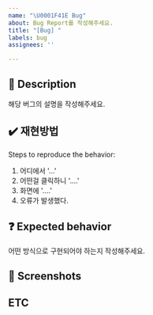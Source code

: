 ```yaml
---
name: "\U0001F41E Bug"
about: Bug Report를 작성해주세요.
title: "[Bug] "
labels: bug
assignees: ''

---
```


## 🚨 Description
해당 버그의 설명을 작성해주세요.

## ✔️ 재현방법
Steps to reproduce the behavior:
1. 어디에서 '...'
2. 어떤걸 클릭하니 '....'
3. 화면에 '....'
4. 오류가 발생했다.

## ❓ Expected behavior
어떤 방식으로 구현되어야 하는지 작성해주세요.

## 📸 Screenshots

## ETC

